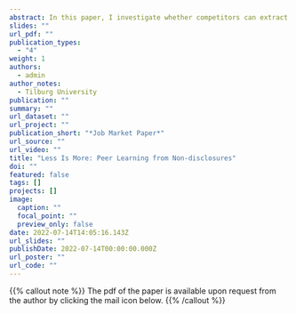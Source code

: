 ```yaml
---
abstract: In this paper, I investigate whether competitors can extract valuable information from peers’ redacted disclosures that might be useful for their future investment decisions. The US Securities and Exchange Commission requires US public firms to disclose their material agreements while allowing them to redact/censor parts of these contracts due to proprietary cost concerns. While firms censor contracts to hinder competitor learning, they also reveal to rivals that something valuable is hidden in these contracts. This may result in a stronger motive for rivals to unravel the information concealed in these contracts. Using the EDGAR log files, I find that redacted material agreements receive up to 53% more downloads than their unredacted counterparts, indicating greater attention and information demand for censored documents. Consistent with peer learning from redacted disclosures, I also find that firms increase their R&D spending and become more similar to redacting peers. Using two plausibly exogenous shocks, I show that the learning effect attenuates when rival attention is disrupted, suggesting that increased attention to redacted disclosures might be a potential mechanism that explains peer learning. My study contributes to the literature on corporate investment under uncertainty and provides insight into the underlying mechanisms of peer learning documented in the literature.
slides: ""
url_pdf: ""
publication_types:
  - "4"
weight: 1
authors:
  - admin
author_notes:
  - Tilburg University
publication: ""
summary: ""
url_dataset: ""
url_project: ""
publication_short: "*Job Market Paper*"
url_source: ""
url_video: ""
title: "Less Is More: Peer Learning from Non-disclosures"
doi: ""
featured: false
tags: []
projects: []
image:
  caption: ""
  focal_point: ""
  preview_only: false
date: 2022-07-14T14:05:16.143Z
url_slides: ""
publishDate: 2022-07-14T00:00:00.000Z
url_poster: ""
url_code: ""
---
```


{{% callout note %}}
The pdf of the paper is available upon request from the author by clicking the mail icon below.
{{% /callout %}}
